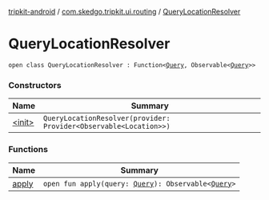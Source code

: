 [tripkit-android](../../index.md) / [com.skedgo.tripkit.ui.routing](../index.md) / [QueryLocationResolver](./index.md)

# QueryLocationResolver

`open class QueryLocationResolver : Function<`[`Query`](../../com.skedgo.android.common.model/-query/index.md)`, Observable<`[`Query`](../../com.skedgo.android.common.model/-query/index.md)`>>`

### Constructors

| Name | Summary |
|---|---|
| [&lt;init&gt;](-init-.md) | `QueryLocationResolver(provider: Provider<Observable<Location>>)` |

### Functions

| Name | Summary |
|---|---|
| [apply](apply.md) | `open fun apply(query: `[`Query`](../../com.skedgo.android.common.model/-query/index.md)`): Observable<`[`Query`](../../com.skedgo.android.common.model/-query/index.md)`>` |

